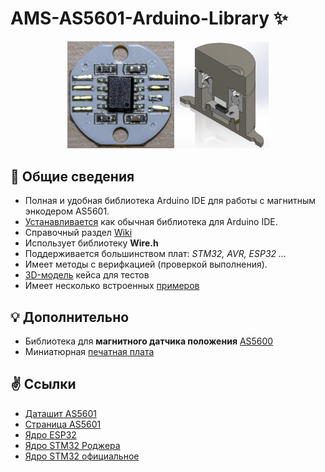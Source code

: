 # AMS-AS5601-Arduino-Library ✨
<p align="center"><img src="/images/as5601_aliexpress_front.jpg" width="34%"><img src="/images/as5601_assembly_case_stl.jpg" width="30%"></p>

## 📃 Общие сведения
* Полная и удобная библиотека Arduino IDE для работы с магнитным энкодером AS5601.
* [Устанавливается](https://github.com/S-LABc/AMS-AS5601-Arduino-Library/wiki/%D0%A3%D1%81%D1%82%D0%B0%D0%BD%D0%BE%D0%B2%D0%BA%D0%B0) как обычная библиотека для Arduino IDE.
* Справочный раздел [Wiki](https://github.com/S-LABc/AMS-AS5601-Arduino-Library/wiki)
* Использует библиотеку **Wire.h**
* Поддерживается большинством плат: *STM32, AVR, ESP32 ...*
* Имеет методы с верифкацией (проверкой выполнения).
* [3D-модель](addons/AS5601-Case-STL/) кейса для тестов
* Имеет несколько встроенных [примеров](examples/)

## 💡 Дополнительно
* Библиотека для **магнитного датчика положения** [AS5600](https://github.com/S-LABc/AMS-AS5600-Arduino-Library)
* Миниатюрная [печатная плата](https://github.com/S-LABc/AMS-AS5600-AS5601-Sensors-Board)

## ✌️ Ссылки
* [Даташит AS5601](https://ams.com/documents/20143/36005/AS5601_DS000395_3-00.pdf)
* [Страница AS5601](https://ams.com/en/as5601)
* [Ядро ESP32](https://github.com/espressif/arduino-esp32)
* [Ядро STM32 Роджера](https://github.com/rogerclarkmelbourne/Arduino_STM32)
* [Ядро STM32 официальное](https://github.com/stm32duino/Arduino_Core_STM32)
